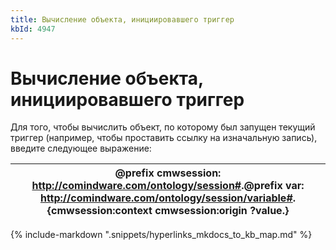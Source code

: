 ```yaml
---
title: Вычисление объекта, инициировавшего триггер
kbId: 4947
---
```


# Вычисление объекта, инициировавшего триггер

Для того, чтобы вычислить объект, по которому был запущен текущий триггер (например, чтобы проставить ссылку на изначальную запись), введите следующее выражение:

| @prefix cmwsession: <http://comindware.com/ontology/session#>.@prefix var: <http://comindware.com/ontology/session/variable#>.{cmwsession:context cmwsession:origin ?value.} |
| --- |

{% include-markdown ".snippets/hyperlinks_mkdocs_to_kb_map.md" %}
